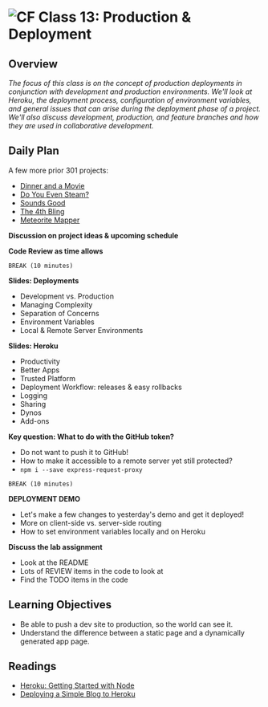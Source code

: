 ![CF](https://i.imgur.com/7v5ASc8.png)  Class 13: Production & Deployment
=======
## Overview
<!-- Provide a general overview of the daily concepts and processes that will be covered in lectures and labs -->
*The focus of this class is on the concept of production deployments in conjunction with development and production environments. We'll look at Heroku, the deployment process, configuration of environment variables, and general issues that can arise during the deployment phase of a project. We'll also discuss development, production, and feature branches and how they are used in collaborative development.*

## Daily Plan

A few more prior 301 projects:

- [Dinner and a Movie](https://dinner-and-a-movie.herokuapp.com/)
- [Do You Even Steam?](https://do-you-even-steam.herokuapp.com/)
- [Sounds Good](http://soundsgood-301.herokuapp.com/)
- [The 4th Bling](https://bling-4th-the-money.herokuapp.com/)
- [Meteorite Mapper](https://meteorite-mapper.herokuapp.com/)

**Discussion on project ideas & upcoming schedule**

**Code Review as time allows**

`BREAK (10 minutes)`

**Slides: Deployments**

- Development vs. Production
- Managing Complexity
- Separation of Concerns
- Environment Variables
- Local & Remote Server Environments

**Slides: Heroku**

- Productivity
- Better Apps
- Trusted Platform
- Deployment Workflow: releases & easy rollbacks
- Logging
- Sharing
- Dynos
- Add-ons

**Key question: What to do with the GitHub token?**

- Do not want to push it to GitHub!
- How to make it accessible to a remote server yet still protected?
- `npm i --save express-request-proxy`

`BREAK (10 minutes)`

**DEPLOYMENT DEMO**

- Let's make a few changes to yesterday's demo and get it deployed!
- More on client-side vs. server-side routing
- How to set environment variables locally and on Heroku

**Discuss the lab assignment**

- Look at the README
- Lots of REVIEW items in the code to look at
- Find the TODO items in the code

## Learning Objectives
<!--
ABCD:
  Audience: Program participants
  Behavior: Expected learning/behavior changes/results
  Condition:
    Circumstances that lead to change/result
    When change/result are expected to occur
  Degree: How much change occurs (%) for how many participants (#)
-->

- Be able to push a dev site to production, so the world can see it.
- Understand the difference between a static page and a dynamically generated app page.

## Readings
<!-- List of readings required for this content; readings being completed by the start of this lecture -->

- [Heroku: Getting Started with Node](https://devcenter.heroku.com/articles/getting-started-with-nodejs#introduction)
- [Deploying a Simple Blog to Heroku](https://howtonode.org/deploy-blog-to-heroku)
